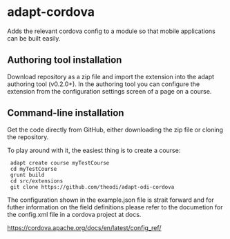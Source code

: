 # adapt-cordova

Adds the relevant cordova config to a module so that mobile applications can be built easily.

## Authoring tool installation

Download repository as a zip file and import the extension into the adapt authoring tool (v0.2.0+). In the authoring tool you can configure the extension from the configuration settings screen of a page on a course. 

## Command-line installation

Get the code directly from GitHub, either downloading the zip file or cloning the repository.

To play around with it, the easiest thing is to create a course:

```
 adapt create course myTestCourse
 cd myTestCourse
 grunt build
 cd src/extensions
 git clone https://github.com/theodi/adapt-odi-cordova
```

The configuration shown in the example.json file is strait forward and for futher information on the field definitions please refer to the documetion for the config.xml file in a cordova project at docs.

https://cordova.apache.org/docs/en/latest/config_ref/
